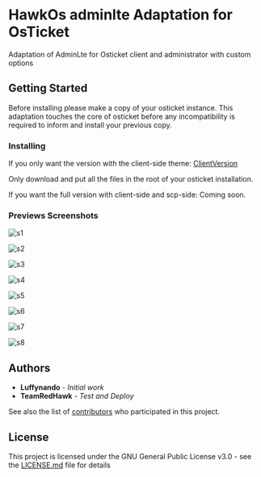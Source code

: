 # HawkOs adminlte Adaptation for OsTicket

Adaptation of AdminLte for Osticket client and administrator with custom options 

## Getting Started

Before installing please make a copy of your osticket instance. This adaptation touches the core of osticket before any incompatibility is required to inform and install your previous copy.

### Installing

If you only want the version with the client-side theme: [ClientVersion](https://github.com/luffynando/HawkOsTicket/releases/tag/v.1.3.10)

Only download and put all the files in the root of your osticket installation.

If you want the full version with client-side and scp-side: Coming soon.

### Previews Screenshots

![s1](https://raw.githubusercontent.com/luffynando/HawkOsTicket/master/docs/c1.PNG)

![s2](https://raw.githubusercontent.com/luffynando/HawkOsTicket/master/docs/C2.PNG)

![s3](https://raw.githubusercontent.com/luffynando/HawkOsTicket/master/docs/c3.PNG)

![s4](https://raw.githubusercontent.com/luffynando/HawkOsTicket/master/docs/c4.PNG)

![s5](https://raw.githubusercontent.com/luffynando/HawkOsTicket/master/docs/C5.PNG)

![s6](https://raw.githubusercontent.com/luffynando/HawkOsTicket/master/docs/C6.PNG)

![s7](https://raw.githubusercontent.com/luffynando/HawkOsTicket/master/docs/C7.PNG)

![s8](https://raw.githubusercontent.com/luffynando/HawkOsTicket/master/docs/C8.PNG)

## Authors

* **Luffynando** - *Initial work*
* **TeamRedHawk** - *Test and Deploy*

See also the list of [contributors](https://github.com/luffynando/HawkOsTicket/contributors) who participated in this project.

## License

This project is licensed under the GNU General Public License v3.0 - see the [LICENSE.md](LICENSE) file for details


